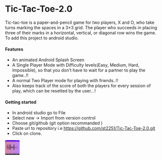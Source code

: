 # Tic-Tac-Toe-2.0
Tic-tac-toe is a paper-and-pencil game for two players, X and O, who take turns marking the spaces in a 3×3 grid. The player who succeeds in placing three of their marks in a horizontal, vertical, or diagonal row wins the game. 
To add this project to android studio.

#### Features
- An animated Android Splash Screen
- A Single Player Mode with Difficulty levels(Easy, Medium, Hard, Impossible), so that you don't have to wait for a partner to play the game..!! 
- A normal Two Player mode for playing with friends..!!
- Also keeps track of the score of both the players for every session of play, which can be resetted by the user...!

#### Getting started
- In android studio go to File 
- Select new -> Import from version control 
- Choose git/github (git option recommanded ) 
- Paste url to repository i.e https://github.com/st2251/Tic-Tac-Toe-2.0.git
- Click on clone.



<img src="https://github.com/st2251/Tic-Tac-Toe-2.0/blob/master/app/src/main/res/drawable/shot1.png" align="left" height="48" width="48" >

